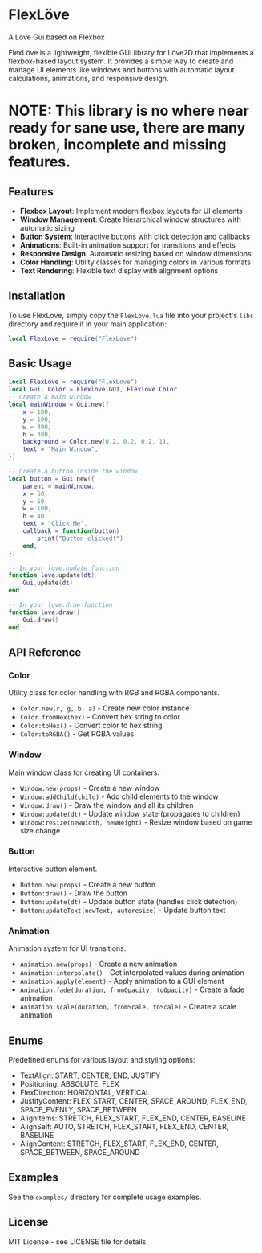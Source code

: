 # FlexLöve

A Löve Gui based on Flexbox

FlexLöve is a lightweight, flexible GUI library for Löve2D that implements a flexbox-based layout system. It provides a simple way to create and manage UI elements like windows and buttons with automatic layout calculations, animations, and responsive design.

# NOTE: This library is no where near ready for sane use, there are many broken, incomplete and missing features. 

## Features

- **Flexbox Layout**: Implement modern flexbox layouts for UI elements
- **Window Management**: Create hierarchical window structures with automatic sizing
- **Button System**: Interactive buttons with click detection and callbacks
- **Animations**: Built-in animation support for transitions and effects
- **Responsive Design**: Automatic resizing based on window dimensions
- **Color Handling**: Utility classes for managing colors in various formats
- **Text Rendering**: Flexible text display with alignment options

## Installation

To use FlexLove, simply copy the `FlexLove.lua` file into your project's `libs` directory and require it in your main application:

```lua
local FlexLove = require("FlexLove")
```

## Basic Usage

```lua
local FlexLove = require("FlexLove")
local Gui, Color = Flexlove.GUI, Flexlove.Color
-- Create a main window
local mainWindow = Gui.new({
    x = 100,
    y = 100,
    w = 400,
    h = 300,
    background = Color.new(0.2, 0.2, 0.2, 1),
    text = "Main Window",
})

-- Create a button inside the window
local button = Gui.new({
    parent = mainWindow,
    x = 50,
    y = 50,
    w = 100,
    h = 40,
    text = "Click Me",
    callback = function(button)
        print("Button clicked!")
    end,
})

-- In your love.update function
function love.update(dt)
    Gui.update(dt)
end

-- In your love.draw function
function love.draw()
    Gui.draw()
end
```

## API Reference

### Color

Utility class for color handling with RGB and RGBA components.

- `Color.new(r, g, b, a)` - Create new color instance
- `Color.fromHex(hex)` - Convert hex string to color
- `Color:toHex()` - Convert color to hex string
- `Color:toRGBA()` - Get RGBA values

### Window

Main window class for creating UI containers.

- `Window.new(props)` - Create a new window
- `Window:addChild(child)` - Add child elements to the window
- `Window:draw()` - Draw the window and all its children
- `Window:update(dt)` - Update window state (propagates to children)
- `Window:resize(newWidth, newHeight)` - Resize window based on game size change

### Button

Interactive button element.

- `Button.new(props)` - Create a new button
- `Button:draw()` - Draw the button
- `Button:update(dt)` - Update button state (handles click detection)
- `Button:updateText(newText, autoresize)` - Update button text

### Animation

Animation system for UI transitions.

- `Animation.new(props)` - Create a new animation
- `Animation:interpolate()` - Get interpolated values during animation
- `Animation:apply(element)` - Apply animation to a GUI element
- `Animation.fade(duration, fromOpacity, toOpacity)` - Create a fade animation
- `Animation.scale(duration, fromScale, toScale)` - Create a scale animation

## Enums

Predefined enums for various layout and styling options:

- TextAlign: START, CENTER, END, JUSTIFY
- Positioning: ABSOLUTE, FLEX
- FlexDirection: HORIZONTAL, VERTICAL
- JustifyContent: FLEX_START, CENTER, SPACE_AROUND, FLEX_END, SPACE_EVENLY, SPACE_BETWEEN
- AlignItems: STRETCH, FLEX_START, FLEX_END, CENTER, BASELINE
- AlignSelf: AUTO, STRETCH, FLEX_START, FLEX_END, CENTER, BASELINE
- AlignContent: STRETCH, FLEX_START, FLEX_END, CENTER, SPACE_BETWEEN, SPACE_AROUND

## Examples

See the `examples/` directory for complete usage examples.

## License

MIT License - see LICENSE file for details.
